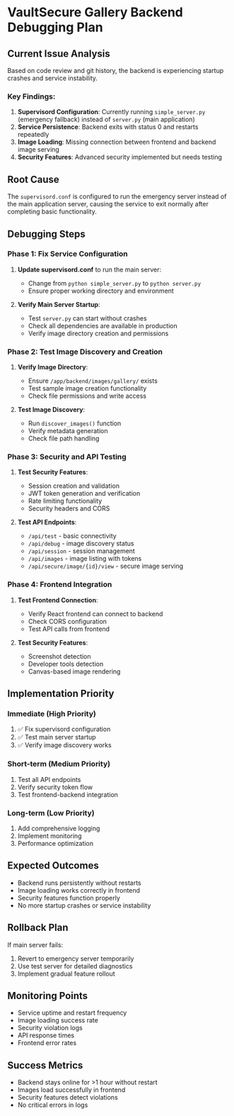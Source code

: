 # VaultSecure Gallery Backend Debugging Plan

## Current Issue Analysis
Based on code review and git history, the backend is experiencing startup crashes and service instability.

### Key Findings:
1. **Supervisord Configuration**: Currently running `simple_server.py` (emergency fallback) instead of `server.py` (main application)
2. **Service Persistence**: Backend exits with status 0 and restarts repeatedly
3. **Image Loading**: Missing connection between frontend and backend image serving
4. **Security Features**: Advanced security implemented but needs testing

## Root Cause
The `supervisord.conf` is configured to run the emergency server instead of the main application server, causing the service to exit normally after completing basic functionality.

## Debugging Steps

### Phase 1: Fix Service Configuration
1. **Update supervisord.conf** to run the main server:
   - Change from `python simple_server.py` to `python server.py`
   - Ensure proper working directory and environment

2. **Verify Main Server Startup**:
   - Test `server.py` can start without crashes
   - Check all dependencies are available in production
   - Verify image directory creation and permissions

### Phase 2: Test Image Discovery and Creation
1. **Verify Image Directory**:
   - Ensure `/app/backend/images/gallery/` exists
   - Test sample image creation functionality
   - Check file permissions and write access

2. **Test Image Discovery**:
   - Run `discover_images()` function
   - Verify metadata generation
   - Check file path handling

### Phase 3: Security and API Testing
1. **Test Security Features**:
   - Session creation and validation
   - JWT token generation and verification
   - Rate limiting functionality
   - Security headers and CORS

2. **Test API Endpoints**:
   - `/api/test` - basic connectivity
   - `/api/debug` - image discovery status
   - `/api/session` - session management
   - `/api/images` - image listing with tokens
   - `/api/secure/image/{id}/view` - secure image serving

### Phase 4: Frontend Integration
1. **Test Frontend Connection**:
   - Verify React frontend can connect to backend
   - Check CORS configuration
   - Test API calls from frontend

2. **Test Security Features**:
   - Screenshot detection
   - Developer tools detection
   - Canvas-based image rendering

## Implementation Priority

### Immediate (High Priority)
1. ✅ Fix supervisord configuration
2. ✅ Test main server startup
3. ✅ Verify image discovery works

### Short-term (Medium Priority)
1. Test all API endpoints
2. Verify security token flow
3. Test frontend-backend integration

### Long-term (Low Priority)
1. Add comprehensive logging
2. Implement monitoring
3. Performance optimization

## Expected Outcomes
- Backend runs persistently without restarts
- Image loading works correctly in frontend
- Security features function properly
- No more startup crashes or service instability

## Rollback Plan
If main server fails:
1. Revert to emergency server temporarily
2. Use test server for detailed diagnostics
3. Implement gradual feature rollout

## Monitoring Points
- Service uptime and restart frequency
- Image loading success rate
- Security violation logs
- API response times
- Frontend error rates

## Success Metrics
- Backend stays online for >1 hour without restart
- Images load successfully in frontend
- Security features detect violations
- No critical errors in logs
